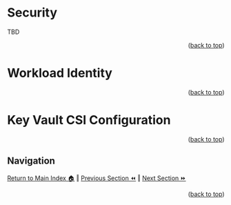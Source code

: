Security
=============
TBD
<p align="right">(<a href="#security">back to top</a>)</p>

Workload Identity
=============
<p align="right">(<a href="#security">back to top</a>)</p>

Key Vault CSI Configuration
=============
<p align="right">(<a href="#security">back to top</a>)</p>

## Navigation
[Return to Main Index 🏠](../README.md) ‖
[Previous Section ⏪](./scaling.md) ‖ [Next Section ⏩](./cost-management.md)
<p align="right">(<a href="#security">back to top</a>)</p>
